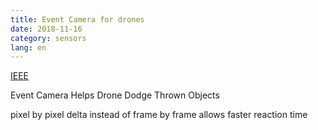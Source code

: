 ```yaml
---
title: Event Camera for drones
date: 2018-11-16
category: sensors
lang: en
---
```

[IEEE](https://spectrum.ieee.org/automaton/robotics/drones/event-camera-helps-drone-dodge-thrown-objects)

Event Camera Helps Drone Dodge Thrown Objects

pixel by pixel delta instead of frame by frame allows faster reaction time

